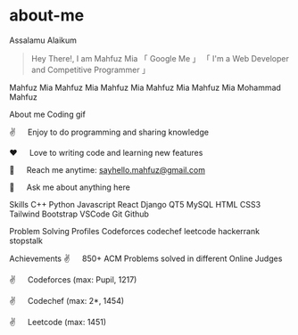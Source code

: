 # about-me
Assalamu Alaikum 
> Hey There!, I am Mahfuz Mia
「 Google Me 」
「 I'm a Web Developer and Competitive Programmer 」


Mahfuz Mia Mahfuz Mia Mahfuz Mia Mahfuz Mia Mahfuz Mia Mohammad Mahfuz


About me
Coding gif

✌️   Enjoy to do programming and sharing knowledge


❤️   Love to writing code and learning new features


📧   Reach me anytime: sayhello.mahfuz@gmail.com


💬   Ask me about anything here





Skills
C++ Python Javascript React Django QT5 MySQL HTML CSS3 Tailwind Bootstrap VSCode Git Github


Problem Solving Profiles
Codeforces codechef leetcode hackerrank stopstalk


Achievements
✌️   850+ ACM Problems solved in different Online Judges

✌️   Codeforces (max: Pupil, 1217)

✌️   Codechef (max: 2*, 1454)

✌️   Leetcode (max: 1451)


